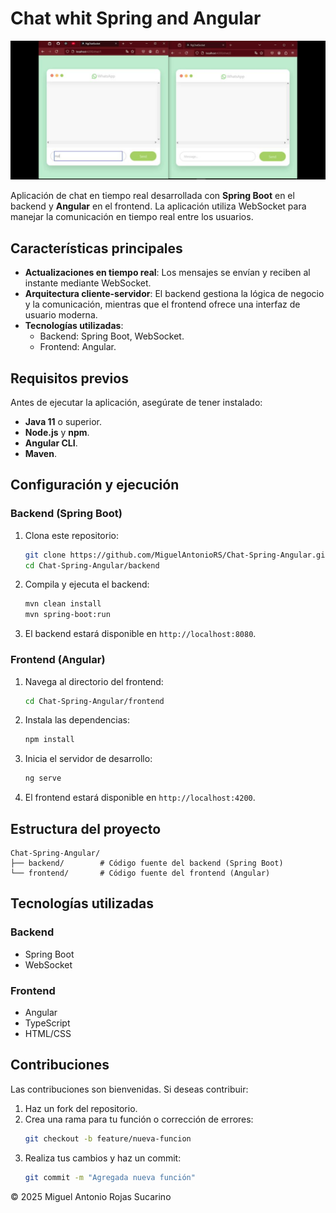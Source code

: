 # Chat whit Spring and Angular
 
![Chat image](Chat.jpg) 
 
Aplicación de chat en tiempo real desarrollada con **Spring Boot** en el backend y **Angular** en el frontend. La aplicación utiliza WebSocket para manejar la comunicación en tiempo real entre los usuarios.
 
## Características principales 
 
- **Actualizaciones en tiempo real**: Los mensajes se envían y reciben al instante mediante WebSocket.
- **Arquitectura cliente-servidor**: El backend gestiona la lógica de negocio y la comunicación, mientras que el frontend ofrece una interfaz de usuario moderna.
- **Tecnologías utilizadas**: 
  - Backend: Spring Boot, WebSocket.
  - Frontend: Angular.
 
## Requisitos previos

Antes de ejecutar la aplicación, asegúrate de tener instalado:

- **Java 11** o superior.
- **Node.js** y **npm**.
- **Angular CLI**.
- **Maven**.

## Configuración y ejecución

### Backend (Spring Boot)

1. Clona este repositorio:
   ```bash
   git clone https://github.com/MiguelAntonioRS/Chat-Spring-Angular.git
   cd Chat-Spring-Angular/backend
   ```

2. Compila y ejecuta el backend:
   ```bash
   mvn clean install
   mvn spring-boot:run
   ```

3. El backend estará disponible en `http://localhost:8080`.

### Frontend (Angular)

1. Navega al directorio del frontend:
   ```bash
   cd Chat-Spring-Angular/frontend
   ```

2. Instala las dependencias:
   ```bash
   npm install
   ```

3. Inicia el servidor de desarrollo:
   ```bash
   ng serve
   ```

4. El frontend estará disponible en `http://localhost:4200`.

## Estructura del proyecto

```
Chat-Spring-Angular/
├── backend/        # Código fuente del backend (Spring Boot)
└── frontend/       # Código fuente del frontend (Angular)
```

## Tecnologías utilizadas

### Backend
- Spring Boot
- WebSocket

### Frontend
- Angular
- TypeScript
- HTML/CSS

## Contribuciones

Las contribuciones son bienvenidas. Si deseas contribuir:

1. Haz un fork del repositorio.
2. Crea una rama para tu función o corrección de errores:
   ```bash
   git checkout -b feature/nueva-funcion
   ```
3. Realiza tus cambios y haz un commit:
   ```bash
   git commit -m "Agregada nueva función"
   ```
   
© 2025 Miguel Antonio Rojas Sucarino
